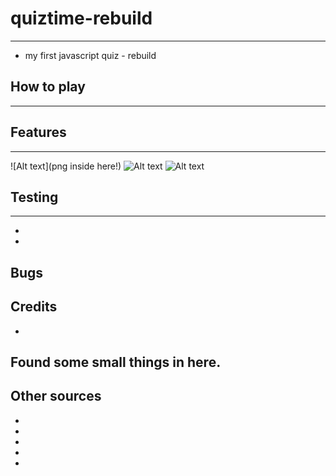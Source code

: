 # quiztime-rebuild
---
- my first javascript quiz - rebuild 



## How to play
---





## Features 
---
![Alt text](png inside here!)
![Alt text]()
![Alt text]()

## Testing 
---

- 
-

## Bugs 

## Credits 


- 

Found some small things in here. 
- 


## Other sources 
- 
- 
- 
- 
- 